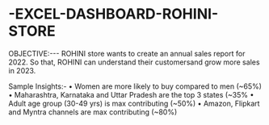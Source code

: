 # -EXCEL-DASHBOARD-ROHINI-STORE

OBJECTIVE:---
ROHINI store wants to create an annual sales report for 2022. So that, ROHINI can understand their customersand grow more sales in 2023.

Sample Insights:-
• Women are more likely to buy compared to men (~65%)
• Maharashtra, Karnataka and Uttar Pradesh are the top 3 states (~35%
• Adult age group (30-49 yrs) is max contributing (~50%)
• Amazon, Flipkart and Myntra channels are max contributing (~80%)
    
